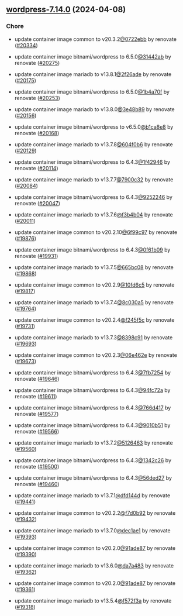 

## [wordpress-7.14.0](https://github.com/truecharts/charts/compare/wordpress-7.9.0...wordpress-7.14.0) (2024-04-08)

### Chore



- update container image common to v20.3.2[@0722ebb](https://github.com/0722ebb) by renovate ([#20334](https://github.com/truecharts/charts/issues/20334))

- update container image bitnami/wordpress to 6.5.0[@31442ab](https://github.com/31442ab) by renovate ([#20275](https://github.com/truecharts/charts/issues/20275))

- update container image mariadb to v13.8.1[@2f26ade](https://github.com/2f26ade) by renovate ([#20175](https://github.com/truecharts/charts/issues/20175))

- update container image bitnami/wordpress to 6.5.0[@1b4a70f](https://github.com/1b4a70f) by renovate ([#20253](https://github.com/truecharts/charts/issues/20253))

- update container image mariadb to v13.8.0[@3e48b89](https://github.com/3e48b89) by renovate ([#20156](https://github.com/truecharts/charts/issues/20156))

- update container image bitnami/wordpress to v6.5.0[@b1ca8e8](https://github.com/b1ca8e8) by renovate ([#20168](https://github.com/truecharts/charts/issues/20168))

- update container image mariadb to v13.7.8[@604f0b6](https://github.com/604f0b6) by renovate ([#20129](https://github.com/truecharts/charts/issues/20129))

- update container image bitnami/wordpress to 6.4.3[@1f42946](https://github.com/1f42946) by renovate ([#20114](https://github.com/truecharts/charts/issues/20114))

- update container image mariadb to v13.7.7[@7900c32](https://github.com/7900c32) by renovate ([#20084](https://github.com/truecharts/charts/issues/20084))

- update container image bitnami/wordpress to 6.4.3[@9252246](https://github.com/9252246) by renovate ([#20047](https://github.com/truecharts/charts/issues/20047))

- update container image mariadb to v13.7.6[@f3b4b04](https://github.com/f3b4b04) by renovate ([#20011](https://github.com/truecharts/charts/issues/20011))

- update container image common to v20.2.10[@6f99c97](https://github.com/6f99c97) by renovate ([#19876](https://github.com/truecharts/charts/issues/19876))

- update container image bitnami/wordpress to 6.4.3[@0f61b09](https://github.com/0f61b09) by renovate ([#19931](https://github.com/truecharts/charts/issues/19931))

- update container image mariadb to v13.7.5[@665bc08](https://github.com/665bc08) by renovate ([#19868](https://github.com/truecharts/charts/issues/19868))

- update container image common to v20.2.9[@10fd6c5](https://github.com/10fd6c5) by renovate ([#19817](https://github.com/truecharts/charts/issues/19817))

- update container image mariadb to v13.7.4[@8c030a5](https://github.com/8c030a5) by renovate ([#19764](https://github.com/truecharts/charts/issues/19764))

- update container image common to v20.2.4[@f245f5c](https://github.com/f245f5c) by renovate ([#19731](https://github.com/truecharts/charts/issues/19731))

- update container image mariadb to v13.7.3[@8398c91](https://github.com/8398c91) by renovate ([#19693](https://github.com/truecharts/charts/issues/19693))

- update container image common to v20.2.3[@06e462e](https://github.com/06e462e) by renovate ([#19673](https://github.com/truecharts/charts/issues/19673))

- update container image bitnami/wordpress to 6.4.3[@7fb7254](https://github.com/7fb7254) by renovate ([#19646](https://github.com/truecharts/charts/issues/19646))

- update container image bitnami/wordpress to 6.4.3[@94fc72a](https://github.com/94fc72a) by renovate ([#19611](https://github.com/truecharts/charts/issues/19611))

- update container image bitnami/wordpress to 6.4.3[@766d417](https://github.com/766d417) by renovate ([#19577](https://github.com/truecharts/charts/issues/19577))

- update container image bitnami/wordpress to 6.4.3[@9010b51](https://github.com/9010b51) by renovate ([#19566](https://github.com/truecharts/charts/issues/19566))

- update container image mariadb to v13.7.2[@5126463](https://github.com/5126463) by renovate ([#19560](https://github.com/truecharts/charts/issues/19560))

- update container image bitnami/wordpress to 6.4.3[@1342c26](https://github.com/1342c26) by renovate ([#19500](https://github.com/truecharts/charts/issues/19500))

- update container image bitnami/wordpress to 6.4.3[@56ded27](https://github.com/56ded27) by renovate ([#19460](https://github.com/truecharts/charts/issues/19460))

- update container image mariadb to v13.7.1[@dfd144d](https://github.com/dfd144d) by renovate ([#19441](https://github.com/truecharts/charts/issues/19441))

- update container image common to v20.2.2[@f7d0b92](https://github.com/f7d0b92) by renovate ([#19432](https://github.com/truecharts/charts/issues/19432))

- update container image mariadb to v13.7.0[@dec1ae1](https://github.com/dec1ae1) by renovate ([#19393](https://github.com/truecharts/charts/issues/19393))

- update container image common to v20.2.0[@91ade87](https://github.com/91ade87) by renovate ([#19390](https://github.com/truecharts/charts/issues/19390))

- update container image mariadb to v13.6.0[@da7a483](https://github.com/da7a483) by renovate ([#19362](https://github.com/truecharts/charts/issues/19362))

- update container image common to v20.2.0[@91ade87](https://github.com/91ade87) by renovate ([#19361](https://github.com/truecharts/charts/issues/19361))

- update container image mariadb to v13.5.4[@f572f3a](https://github.com/f572f3a) by renovate ([#19318](https://github.com/truecharts/charts/issues/19318))